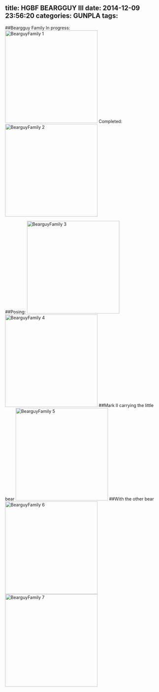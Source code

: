 title: HGBF BEARGGUY III
date: 2014-12-09 23:56:20
categories: GUNPLA
tags:
---
##Beargguy Family
In progress:
<img src="/img/gunpla/BearguyFamily-1.JPG" width="300" alt="BearguyFamily 1" />
Completed:
<img src="/img/gunpla/BearguyFamily-2.JPG" width="300" alt="BearguyFamily 2" />
<!--more-->
##Posing:
<img src="/img/gunpla/BearguyFamily-3.JPG" width="300" alt="BearguyFamily 3" />
<img src="/img/gunpla/BearguyFamily-4.JPG" width="300" alt="BearguyFamily 4" />
##Mark II carrying the little bear
<img src="/img/gunpla/BearguyFamily-5.JPG" width="300" alt="BearguyFamily 5" />
##With the other bear
<img src="/img/gunpla/BearguyFamily-6.JPG" width="300" alt="BearguyFamily 6" />
<img src="/img/gunpla/BearguyFamily-7.JPG" width="300" alt="BearguyFamily 7" />
